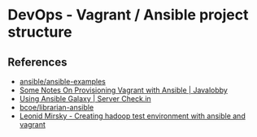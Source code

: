 DevOps - Vagrant / Ansible project structure
=============================================

References
-------------

* [ansible/ansible-examples](https://github.com/ansible/ansible-examples)
* [Some Notes On Provisioning Vagrant with Ansible | Javalobby](http://java.dzone.com/articles/some-notes-provisioning)
* [Using Ansible Galaxy | Server Check.in](https://servercheck.in/blog/using-ansible-galaxy)
* [bcoe/librarian-ansible](https://github.com/bcoe/librarian-ansible)
* [Leonid Mirsky - Creating hadoop test environment with ansible and vagrant](http://leonidmirsky.com/ansible/hadoop/devops/2013/11/19/creating-hadoop-test-environment-with-ansible-and-vagrant.html)

